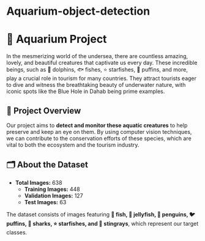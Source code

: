 # Aquarium-object-detection
# 🐠 Aquarium Project

In the mesmerizing world of the undersea, there are countless amazing, lovely, and beautiful creatures that captivate us every day. These incredible beings, such as 🐬 dolphins, 🐟 fishes, ⭐ starfishes, 🐧 puffins, and more, play a crucial role in tourism for many countries. They attract tourists eager to dive and witness the breathtaking beauty of underwater nature, with iconic spots like the Blue Hole in Dahab being prime examples.

## 🎯 Project Overview

Our project aims to **detect and monitor these aquatic creatures** to help preserve and keep an eye on them. By using computer vision techniques, we can contribute to the conservation efforts of these species, which are vital to both the ecosystem and the tourism industry.

## 🗂️ About the Dataset

- **Total Images:** 638
  - **Training Images:** 448
  - **Validation Images:** 127
  - **Test Images:** 63

The dataset consists of images featuring
**🐠 fish, 🦑 jellyfish, 🐧 penguins, 🐦 puffins, 🦈 sharks, ⭐ starfishes, and 🐋 stingrays**, which represent our target classes.


